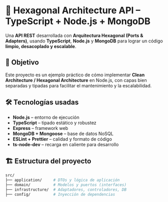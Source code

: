 # 🚀 Hexagonal Architecture API – TypeScript + Node.js + MongoDB


Una **API REST** desarrollada con **Arquitectura Hexagonal (Ports & Adapters)**, usando **TypeScript**, **Node.js** y **MongoDB** para lograr un código **limpio, desacoplado y escalable**.

## 🎯 Objetivo
Este proyecto es un ejemplo práctico de cómo implementar **Clean Architecture / Hexagonal Architecture** en Node.js, con capas bien separadas y tipadas para facilitar el mantenimiento y la escalabilidad.

## 🛠 Tecnologías usadas
- **Node.js** – entorno de ejecución
- **TypeScript** – tipado estático y robustez
- **Express** – framework web
- **MongoDB + Mongoose** – base de datos NoSQL
- **ESLint + Prettier** – calidad y formato de código
- **ts-node-dev** – recarga en caliente para desarrollo

## 🏗 Estructura del proyecto
```bash
src/
├── application/     # DTOs y lógica de aplicación
├── domain/          # Modelos y puertos (interfaces)
├── infrastructure/  # Adaptadores, controladores, DB
├── config/          # Inyección de dependencias

